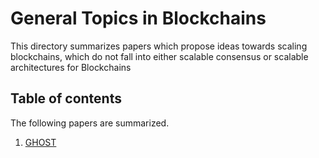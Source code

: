 # General Topics in Blockchains

This directory summarizes papers which propose ideas towards scaling blockchains, which do not fall into either scalable
consensus or scalable architectures for Blockchains

## Table of contents

The following papers are summarized.

1. [GHOST](https://github.com/SoujanyaPonnapalli/ScalingBlockchains/blob/master/Others/GHOST.md)
